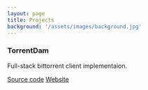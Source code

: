 ```yaml
---
layout: page
title: Projects
background: '/assets/images/background.jpg'
---
```


### TorrentDam

Full-stack bittorrent client implementaion.

[Source code](https://github.com/TorrentDam) [Website](https://torrentdam.github.io/)